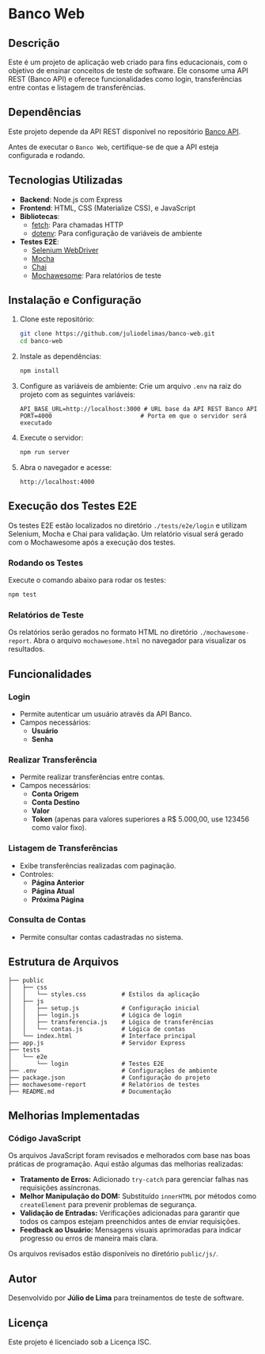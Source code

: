 # Banco Web

## Descrição
Este é um projeto de aplicação web criado para fins educacionais, com o objetivo de ensinar conceitos de teste de software. Ele consome uma API REST (Banco API) e oferece funcionalidades como login, transferências entre contas e listagem de transferências.

## Dependências
Este projeto depende da API REST disponível no repositório [Banco API](https://github.com/juliodelimas/banco-api/).

Antes de executar o `Banco Web`, certifique-se de que a API esteja configurada e rodando.

## Tecnologias Utilizadas
- **Backend**: Node.js com Express
- **Frontend**: HTML, CSS (Materialize CSS), e JavaScript
- **Bibliotecas**:
  - [fetch](https://developer.mozilla.org/en-US/docs/Web/API/Fetch_API): Para chamadas HTTP
  - [dotenv](https://github.com/motdotla/dotenv): Para configuração de variáveis de ambiente
- **Testes E2E**:
  - [Selenium WebDriver](https://www.selenium.dev/selenium/web/)
  - [Mocha](https://mochajs.org/)
  - [Chai](https://www.chaijs.com/)
  - [Mochawesome](https://github.com/adamgruber/mochawesome): Para relatórios de teste

## Instalação e Configuração

1. Clone este repositório:
   ```bash
   git clone https://github.com/juliodelimas/banco-web.git
   cd banco-web
   ```

2. Instale as dependências:
   ```bash
   npm install
   ```

3. Configure as variáveis de ambiente:
   Crie um arquivo `.env` na raiz do projeto com as seguintes variáveis:
   ```env
   API_BASE_URL=http://localhost:3000 # URL base da API REST Banco API
   PORT=4000                         # Porta em que o servidor será executado
   ```

4. Execute o servidor:
   ```bash
   npm run server
   ```

5. Abra o navegador e acesse:
   ```
   http://localhost:4000
   ```

## Execução dos Testes E2E

Os testes E2E estão localizados no diretório `./tests/e2e/login` e utilizam Selenium, Mocha e Chai para validação. Um relatório visual será gerado com o Mochawesome após a execução dos testes.

### Rodando os Testes

Execute o comando abaixo para rodar os testes:
```bash
npm test
```

### Relatórios de Teste
Os relatórios serão gerados no formato HTML no diretório `./mochawesome-report`. Abra o arquivo `mochawesome.html` no navegador para visualizar os resultados.

## Funcionalidades

### Login
- Permite autenticar um usuário através da API Banco.
- Campos necessários:
  - **Usuário**
  - **Senha**

### Realizar Transferência
- Permite realizar transferências entre contas.
- Campos necessários:
  - **Conta Origem**
  - **Conta Destino**
  - **Valor**
  - **Token** (apenas para valores superiores a R$ 5.000,00, use 123456 como valor fixo).

### Listagem de Transferências
- Exibe transferências realizadas com paginação.
- Controles:
  - **Página Anterior**
  - **Página Atual**
  - **Próxima Página**

### Consulta de Contas
- Permite consultar contas cadastradas no sistema.

## Estrutura de Arquivos

```
├── public
│   ├── css
│   │   └── styles.css          # Estilos da aplicação
│   ├── js
│   │   ├── setup.js            # Configuração inicial
│   │   ├── login.js            # Lógica de login
│   │   ├── transferencia.js    # Lógica de transferências
│   │   └── contas.js           # Lógica de contas
│   └── index.html              # Interface principal
├── app.js                      # Servidor Express
├── tests
│   └── e2e
│       └── login               # Testes E2E
├── .env                        # Configurações de ambiente
├── package.json                # Configuração do projeto
├── mochawesome-report          # Relatórios de testes
├── README.md                   # Documentação
```

## Melhorias Implementadas

### Código JavaScript
Os arquivos JavaScript foram revisados e melhorados com base nas boas práticas de programação. Aqui estão algumas das melhorias realizadas:

- **Tratamento de Erros:** Adicionado `try-catch` para gerenciar falhas nas requisições assíncronas.
- **Melhor Manipulação do DOM:** Substituído `innerHTML` por métodos como `createElement` para prevenir problemas de segurança.
- **Validação de Entradas:** Verificações adicionadas para garantir que todos os campos estejam preenchidos antes de enviar requisições.
- **Feedback ao Usuário:** Mensagens visuais aprimoradas para indicar progresso ou erros de maneira mais clara.

Os arquivos revisados estão disponíveis no diretório `public/js/`.

## Autor
Desenvolvido por **Júlio de Lima** para treinamentos de teste de software.

## Licença
Este projeto é licenciado sob a Licença ISC.
